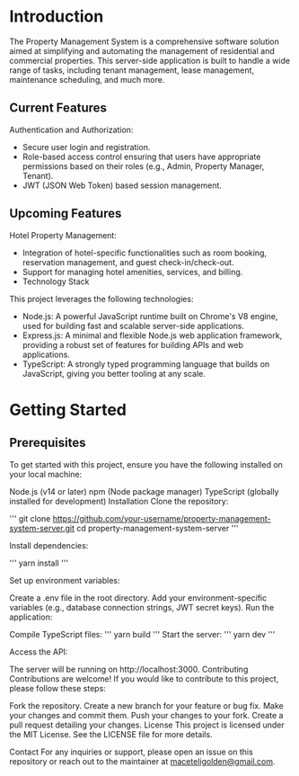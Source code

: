 # Introduction
The Property Management System is a comprehensive software solution aimed at simplifying and automating the management of residential and commercial properties. This server-side application is built to handle a wide range of tasks, including tenant management, lease management, maintenance scheduling, and much more.

## Current Features
Authentication and Authorization:
- Secure user login and registration.
- Role-based access control ensuring that users have appropriate permissions based on their roles (e.g., Admin, Property Manager, Tenant).
- JWT (JSON Web Token) based session management.

## Upcoming Features
Hotel Property Management:
- Integration of hotel-specific functionalities such as room booking, reservation management, and guest check-in/check-out.
- Support for managing hotel amenities, services, and billing.
- Technology Stack

This project leverages the following technologies:

- Node.js: A powerful JavaScript runtime built on Chrome's V8 engine, used for building fast and scalable server-side applications.
- Express.js: A minimal and flexible Node.js web application framework, providing a robust set of features for building APIs and web applications.
- TypeScript: A strongly typed programming language that builds on JavaScript, giving you better tooling at any scale.

# Getting Started
## Prerequisites
To get started with this project, ensure you have the following installed on your local machine:

Node.js (v14 or later)
npm (Node package manager)
TypeScript (globally installed for development)
Installation
Clone the repository:

'''
git clone https://github.com/your-username/property-management-system-server.git
cd property-management-system-server
'''

Install dependencies:

'''
yarn install
'''

Set up environment variables:

Create a .env file in the root directory.
Add your environment-specific variables (e.g., database connection strings, JWT secret keys).
Run the application:

Compile TypeScript files:
'''
yarn build
'''
Start the server:
'''
yarn dev
'''

Access the API:

The server will be running on http://localhost:3000.
Contributing
Contributions are welcome! If you would like to contribute to this project, please follow these steps:

Fork the repository.
Create a new branch for your feature or bug fix.
Make your changes and commit them.
Push your changes to your fork.
Create a pull request detailing your changes.
License
This project is licensed under the MIT License. See the LICENSE file for more details.

Contact
For any inquiries or support, please open an issue on this repository or reach out to the maintainer at maceteligolden@gmail.com.

